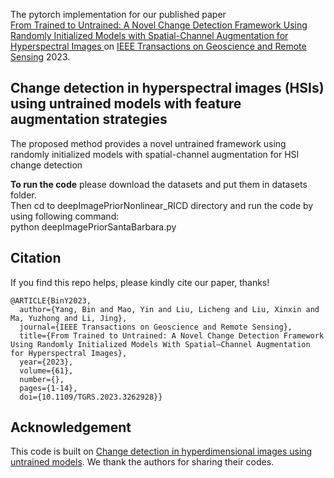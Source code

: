 The pytorch implementation for our published paper  
[From Trained to Untrained: A Novel Change Detection Framework Using Randomly Initialized Models with Spatial-Channel Augmentation for Hyperspectral Images
](https://ieeexplore.ieee.org/document/10086615) on [IEEE Transactions on Geoscience and Remote Sensing](https://ieeexplore.ieee.org/xpl/RecentIssue.jsp?punumber=36) 2023.
 
## Change detection in hyperspectral images (HSIs) using untrained models with feature augmentation strategies

The proposed method provides a novel untrained framework using randomly initialized models with spatial-channel augmentation for HSI change detection

**To run the code** please download the datasets and put them in datasets folder.<br/>
Then cd to deepImagePriorNonlinear_RICD directory and run the code by using following command:  <br/>
python deepImagePriorSantaBarbara.py <br/>
  

## Citation
If you find this repo helps, please kindly cite our paper, thanks!
```[bibtex]
@ARTICLE{BinY2023,
  author={Yang, Bin and Mao, Yin and Liu, Licheng and Liu, Xinxin and Ma, Yuzhong and Li, Jing},
  journal={IEEE Transactions on Geoscience and Remote Sensing}, 
  title={From Trained to Untrained: A Novel Change Detection Framework Using Randomly Initialized Models With Spatial–Channel Augmentation for Hyperspectral Images}, 
  year={2023},
  volume={61},
  number={},
  pages={1-14},
  doi={10.1109/TGRS.2023.3262928}}
```
## Acknowledgement
This code is built on [Change detection in hyperdimensional images using untrained models](https://github.com/sudipansaha/hyperdimensionalCD). We thank the authors for sharing their codes.

